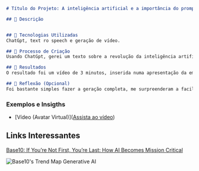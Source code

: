 ```markdown
# Título do Projeto: A inteligência artificial e a importância do prompt;)

## 📒 Descrição


## 🤖 Tecnologias Utilizadas
ChatGpt, text ro speech e geração de vídeo.

## 🧐 Processo de Criação
Usando ChatGpt, gerei um texto sobre a revolução da inteligência artificial e a importância dos prompts. Depois, usando elevenLabs, gerei um audio a partir desse texto e por fim, usando D-ID adicionei um avatar criando um vídeo.

## 🚀 Resultados
O resultado foi um vídeo de 3 minutos, inserida numa apresentação da empresa para demontrar o potencial das Ias generativas.

## 💭 Reflexão (Opcional)
Foi bastante simples fazer a geração completa, me surpreenderam a facilidade de utilizar as tecnologias nos sites listados e o resultado.
```

### Exemplos e Insigths


- [Vídeo (Avatar Virtual)](<a href="video/Ai_Prompts.mp4" target="_blank">Assista ao vídeo</a>)

## Links Interessantes

[Base10: If You’re Not First, You’re Last: How AI Becomes Mission Critical](https://base10.vc/post/generative-ai-mission-critical/)

![Base10's Trend Map Generative AI](https://github.com/digitalinnovationone/lab-natty-or-not/assets/730492/f4df26e8-f8f7-4419-8252-c69d73ea930c)
